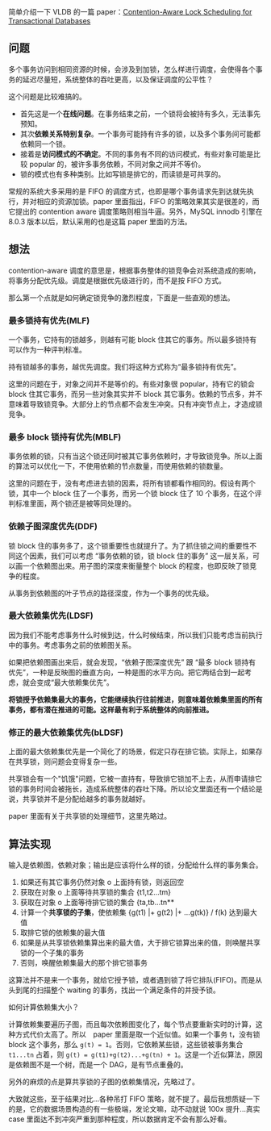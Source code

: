 简单介绍一下 VLDB 的一篇 paper：[Contention-Aware Lock Scheduling for Transactional Databases](http://www.vldb.org/pvldb/vol11/p648-tian.pdf)

## 问题

多个事务访问到相同资源的时候，会涉及到加锁，怎么样进行调度，会使得各个事务的延迟尽量短，系统整体的吞吐更高，以及保证调度的公平性？

这个问题是比较难搞的。

* 首先这是一个**在线问题**。在事务结束之前，一个锁将会被持有多久，无法事先预知。
* 其次**依赖关系特别复杂**。一个事务可能持有许多的锁，以及多个事务间可能都依赖同一个锁。
* 接着是**访问模式的不确定**。不同的事务有不同的访问模式，有些对象可能是比较 popular 的，被许多事务依赖，不同对象之间并不等价。
* 锁的模式也有多种类别。比如写锁是排它的，而读锁是可共享的。

常规的系统大多采用的是 FIFO 的调度方式，也即是哪个事务请求先到达就先执行，并对相应的资源加锁。paper 里面指出，FIFO 的策略效果其实是很差的，而它提出的 contention aware 调度策略则相当牛逼。另外，MySQL innodb 引擎在 8.0.3 版本以后，默认采用的也是这篇 paper 里面的方法。

## 想法

contention-aware 调度的意思是，根据事务整体的锁竞争会对系统造成的影响，将事务分配优先级。调度是根据优先级进行的，而不是按 FIFO 方式。

那么第一个点就是如何确定锁竞争的激烈程度，下面是一些直观的想法。

### 最多锁持有优先(MLF)

一个事务，它持有的锁越多，则越有可能 block 住其它的事务。所以最多锁持有可以作为一种评判标准。

持有锁越多的事务，越优先调度。我们将这种方式称为“最多锁持有优先”。

这里的问题在于，对象之间并不是等价的。有些对象很 popular，持有它的锁会 block 住其它事务，而另一些对象其实并不 block 其它事务。依赖的节点多，并不意味着导致锁竞争。大部分上的节点都不会发生冲突。只有冲突节点上，才造成锁竞争。

### 最多 block 锁持有优先(MBLF)

事务依赖的锁，只有当这个锁还同时被其它事务依赖时，才导致锁竞争。所以上面的算法可以优化一下，不使用依赖的节点数量，而使用依赖的锁数量。

这里的问题在于，没有考虑进去锁的因素，将所有锁都看作相同的。假设有两个锁，其中一个 block 住了一个事务，而另一个锁 block 住了 10 个事务，在这个评判标准里面，两个锁还是被等同处理的。

### 依赖子图深度优先(DDF)

锁 block 住的事务多了，这个锁重要性也就提升了。为了抓住锁之间的重要性不同这个因素，我们可以考虑 “事务依赖的锁，锁 block 住的事务” 这一层关系，可以画一个依赖图出来。用子图的深度来衡量整个 block 的程度，也即反映了锁竞争的程度。

从事务到依赖图的叶子节点的路径深度，作为一个事务的优先级。

### 最大依赖集优先(LDSF)

因为我们不能考虑事务什么时候到达，什么时候结束，所以我们只能考虑当前执行中的事务。考虑事务之前的依赖图关系。

如果把依赖图画出来后，就会发现，“依赖子图深度优先” 跟 “最多 block 锁持有优先”，一种是反映图的垂直方向，一种是图的水平方向。把它两结合到一起考虑，就会变成“最大依赖集优先”。

**将锁授予依赖集最大的事务，它能继续执行往前推进，则意味着依赖集里面的所有事务，都有潜在推进的可能。这样最有利于系统整体的向前推进。**

### 修正的最大依赖集优先(bLDSF)

上面的最大依赖集优先是一个简化了的场景，假定只存在排它锁。实际上，如果存在共享锁，则问题会变得复杂一些。

共享锁会有一个"饥饿"问题，它被一直持有，导致排它锁加不上去，从而申请排它锁的事务时间会被拖长，造成系统整体的吞吐下降。所以论文里面还有一个结论是说，共享锁并不是分配给越多的事务就越好。

paper 里面有关于共享锁的处理细节，这里先略过。

## 算法实现

输入是依赖图，依赖对象；输出是应该将什么样的锁，分配给什么样的事务集合。

1. 如果还有其它事务仍然对象 o 上面持有锁，则返回空
2. 获取在对象 o 上面等待共享锁的集合 {t1,t2...tm}
3. 获取在对象 o 上面等待排它锁的集合 {ta,tb...tn**
4. 计算一个**共享锁的子集**，使依赖集 {g(t1) |+ g(t2) |+ ...g(tk)} / f(k) 达到最大值
5. 取排它锁的依赖集的最大值
6. 如果是从共享锁依赖集算出来的最大值，大于排它锁算出来的值，则唤醒共享锁的一个子集的事务
7. 否则，唤醒依赖集最大的那个排它锁事务

这算法并不是来一个事务，就给它授予锁，或者遇到锁了将它排队(FIFO)。而是从头到尾的扫描整个 waiting 的事务，找出一个满足条件的并授予锁。

如何计算依赖集大小？

计算依赖集要遍历子图，而且每次依赖图变化了，每个节点要重新实时的计算，这种方式代价太高了。所以　paper 里面是取一个近似值。如果一个事务 t，没有锁 block 这个事务，那么 `g(t) = 1`。否则，它依赖某些锁，这些锁被事务集合 `t1...tn` 占着，则 `g(t) = g(t1)+g(t2)...+g(tn) + 1`。这是一个近似算法，原因是依赖图不是一个树，而是一个 DAG，是有节点重叠的。

另外的麻烦的点是算共享锁的子图的依赖集情况，先略过了。

大致就这些，至于结果对比...各种吊打 FIFO 策略，就不提了。最后我想质疑一下的是，它的数据场景构造的有一些极端，发论文嘛，动不动就说 100x 提升...真实 case 里面达不到冲突严重到那种程度，所以数据肯定不会有那么好看。
